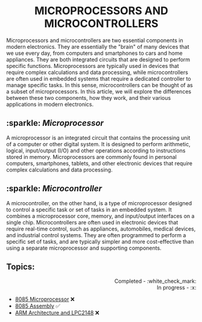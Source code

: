<br>
<h1 align="center">MICROPROCESSORS AND MICROCONTROLLERS </h1>
<p>Microprocessors and microcontrollers are two essential components in modern electronics. They are essentially the "brain" of many devices that we use every day, from computers and smartphones to cars and home appliances. They are both integrated circuits that are designed to perform specific functions. Microprocessors are typically used in devices that require complex calculations and data processing, while microcontrollers are often used in embedded systems that require a dedicated controller to manage specific tasks. In this sense, microcontrollers can be thought of as a subset of microprocessors. In this article, we will explore the differences between these two components, how they work, and their various applications in modern electronics.</p>
<h2> :sparkle: <em>Microprocessor</em> </h2>
<p>A microprocessor is an integrated circuit that contains the processing unit of a computer or other digital system. It is designed to perform arithmetic, logical, input/output (I/O) and other operations according to instructions stored in memory. Microprocessors are commonly found in personal computers, smartphones, tablets, and other electronic devices that require complex calculations and data processing.</p>
<h2> :sparkle: <em>Microcontroller</em> </h2>
<p>A microcontroller, on the other hand, is a type of microprocessor designed to control a specific task or set of tasks in an embedded system. It combines a microprocessor core, memory, and input/output interfaces on a single chip. Microcontrollers are often used in electronic devices that require real-time control, such as appliances, automobiles, medical devices, and industrial control systems. They are often programmed to perform a specific set of tasks, and are typically simpler and more cost-effective than using a separate microprocessor and supporting components.</p>

<h2>Topics:</h2>
<p align="right">Completed - :white_check_mark: <br> In progress - :x: </p>

- [8085 Microprocessor](./8085/8085.md) :x:
- [8085 Assembly](./assembly/ASSEMBLY.md) :white_check_mark:
- [ARM Architecture and LPC2148](./ARM/ARM-Architecture.md) :x:

